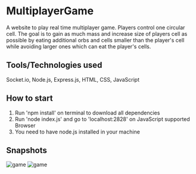 # MultiplayerGame

A website to play real time multiplayer game. Players control one circular cell. The goal is to gain as much mass and increase size of players cell as possible by eating additional orbs and cells smaller than the player's cell while avoiding larger ones which can eat the player's cells.

## Tools/Technologies used
Socket.io, Node.js, Express.js, HTML, CSS, JavaScript

## How to start
1. Run 'npm install' on terminal to download all dependencies 
2. Run 'node index.js' and go to 'localhost:2828' on JavaScript supported Browser
3. You need to have node.js installed in your machine

## Snapshots

![game](https://github.com/SaiAnveshKanchi/Images/blob/main/Screenshot%202021-05-28%20at%204.22.59%20PM.png?raw=true)
![game](https://github.com/SaiAnveshKanchi/Images/blob/main/Screenshot%202021-05-28%20at%204.23.34%20PM.png?raw=true)
